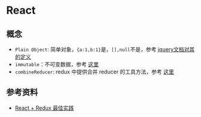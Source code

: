 # React

## 概念
* `Plain Object`: 简单对象，`{a:1,b:1}`是，`[],null`不是，参考 [jquery文档对其的定义](http://api.jquery.com/Types/#PlainObject)
* `immutable`：不可变数据，参考 [这里](https://zhuanlan.zhihu.com/p/20295971)
* `combineReducer`: redux 中提供合并 reducer 的工具方法，参考 [这里](http://cn.redux.js.org/docs/recipes/reducers/UsingCombineReducers.html)


## 参考资料
* [React + Redux 最佳实践](https://github.com/sorrycc/blog/issues/1)
